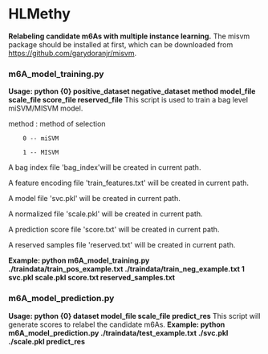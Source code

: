 # HLMethy
**Relabeling candidate m6As with multiple instance learning.**
The misvm package should be installed at first, which can be downloaded from https://github.com/garydoranjr/misvm.
### m6A_model_training.py
**Usage: python {0} positive_dataset negative_dataset method model_file scale_file score_file reserved_file**
This script is used to train a bag level miSVM/MISVM model.

method : method of selection

        0 -- miSVM
        
        1 -- MISVM
        
A bag index file 'bag_index'will be created in current path.

A feature encoding file 'train_features.txt' will be created in current path.

A model file 'svc.pkl' will be created in current path.

A normalized file 'scale.pkl' will be created in current path.

A prediction score file 'score.txt' will be created in current path.

A reserved samples file 'reserved.txt' will be created in current path.

**Example: python m6A_model_training.py ./traindata/train_pos_example.txt ./traindata/train_neg_example.txt 1 svc.pkl scale.pkl score.txt reserved_samples.txt**
### m6A_model_prediction.py
**Usage: python {0} dataset model_file scale_file predict_res**
This script will generate scores to relabel the candidate m6As.
**Example: python m6A_model_prediction.py ./traindata/test_example.txt ./svc.pkl ./scale.pkl predict_res**
